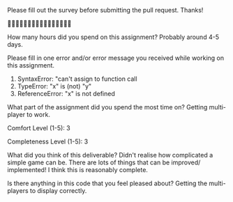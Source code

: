 Please fill out the survey before submitting the pull request. Thanks!

🚀🚀🚀🚀🚀🚀🚀🚀🚀🚀🚀🚀🚀🚀🚀🚀

How many hours did you spend on this assignment?
Probably around 4-5 days.

Please fill in one error and/or error message you received while working on this assignment.

1. SyntaxError: "can't assign to function call
2. TypeError: "x" is (not) "y"
3. ReferenceError: "x" is not defined

What part of the assignment did you spend the most time on?
Getting multi-player to work.

Comfort Level (1-5):
3

Completeness Level (1-5):
3

What did you think of this deliverable?
Didn't realise how complicated a simple game can be. There are lots of things that can be improved/ implemented! I think this is reasonably complete.

Is there anything in this code that you feel pleased about?
Getting the multi-players to display correctly.
